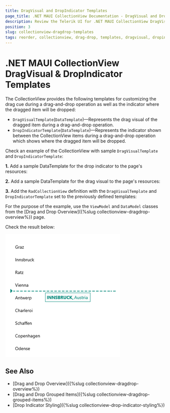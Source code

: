 ```yaml
---
title: DragVisual and DropIndicator Templates
page_title: .NET MAUI CollectionView Documentation - DragVisual and DropIndicator Templates
description: Review the Telerik UI for .NET MAUI CollectionView DragVisual and DropIndicator Templates.
position: 3
slug: collectionview-dragdrop-templates
tags: reorder, collectionview, drag-drop, templates, dragvisual, dropindicator
---
```


# .NET MAUI CollectionView DragVisual &amp; DropIndicator Templates

The CollectionView provides the following templates for customizing the drag cue during a drag-and-drop operation as well as the indicator where the dragged item will be dropped:

* `DragVisualTemplate`(`DataTemplate`)&mdash;Represents the drag visual of the dragged item during a drag-and-drop operation.
* `DropIndicatorTemplate`(`DataTemplate`)&mdash;Represents the indicator shown between the CollectionView items during a drag-and-drop operation which shows where the dragged item will be dropped.

Check an example of the CollectionView with sample `DragVisualTemplate` and `DropIndicatorTemplate`:

**1.** Add a sample DataTemplate for the drop indicator to the page's resources:

<snippet id='collectionview-dragdrop-templates-indicatortemplate' />

**2.** Add a sample DataTemplate for the drag visual to the page's resources:

<snippet id='collectionview-dragdrop-templates-dragvisual' />

**3.** Add the `RadCollectionView` definition with the `DragVisualTemplate` and `DropIndicatorTemplate` set to the previously defined templates:

<snippet id='collectionview-dragdrop-templates' />

For the purpose of the example, use the `ViewModel` and `DataModel` classes from the [Drag and Drop Overview]({%slug collectionview-dragdrop-overview%}) page.

Check the result below:

![.NET MAUI CollectionView DragVisual and DropIndicator Templates](../images/collectionview-dragdrop-templates.png)

## See Also

- [Drag and Drop Overview]({%slug collectionview-dragdrop-overview%})
- [Drag and Drop Grouped Items]({%slug collectionview-dragdrop-grouped-items%})
- [Drop Indicator Styling]({%slug collectionview-drop-indicator-styling%})

